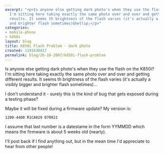 ```yaml
---
excerpt: "<p>Is anyone else getting dark photo's when they use the flash on the K850i?
  I'm sitting here taking exactly the same photo over and over and getting different
  results. It seems th brightness of the flash varies (it's actually a visibly bigger
  and brighter flash sometimes)&hellip;</p>"
categories:
- mobile-phone
- k850i
layout: blog
title: K850i Flash Problem - dark photo
created: 1193438417
permalink: blog/26-10-2007/k850i-flash-problem
---
```

<p>Is anyone else getting dark photo's when they use the flash on the K850i? I'm sitting here taking exactly the same photo over and over and getting different results. It seems th brightness of the flash varies (it's actually a visibly bigger and brighter flash sometimes)&hellip;</p>
<p>I don't understand it - surely this is the kind of bug that gets exposed during a testing phase?</p>
<p>Maybe it will be fixed during a firmware update? My version is:</p>
<p><code>1200-4400 R1CA029 070922</code></p>
<p>I assume that last number is a datestame in the form YYMMDD which means the firmware is about 5 weeks old (nearly).</p>
<p>I'll post back if I find anything out, but in the mean time I'd appreciate to hear from other people!</p>
